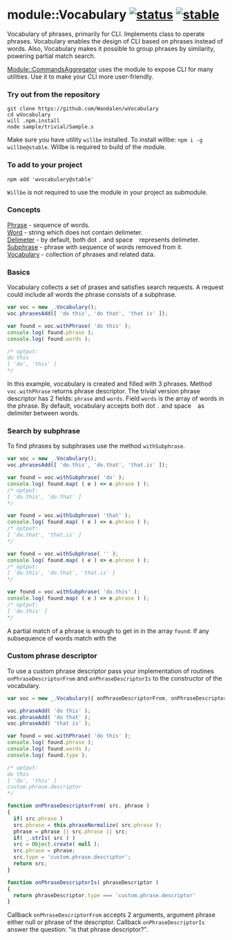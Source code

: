 # module::Vocabulary  [![status](https://github.com/Wandalen/wVocabulary/actions/workflows/StandardPublish.yml/badge.svg)](https://github.com/Wandalen/wVocabulary/actions/workflows/StandardPublish.yml) [![stable](https://img.shields.io/badge/stability-stable-brightgreen.svg)](https://github.com/emersion/stability-badges#stable)

Vocabulary of phrases, primarily for CLI. Implements class to operate phrases. Vocabulary enables the design of CLI based on phrases instead of words. Also, Vocabulary makes it possible to group phrases by similarity, powering partial match search.

[Module::CommandsAggregator](https://github.com/Wandalen/wCommandsAggregator) uses the module to expose CLI for many utilities. Use it to make your CLI more user-friendly.

### Try out from the repository

```
git clone https://github.com/Wandalen/wVocabulary
cd wVocabulary
will .npm.install
node sample/trivial/Sample.s
```

Make sure you have utility `willbe` installed. To install willbe: `npm i -g willbe@stable`. Willbe is required to build of the module.

### To add to your project

```
npm add 'wvocabulary@stable'
```

`Willbe` is not required to use the module in your project as submodule.

### Concepts

[Phrase](./doc/concept/All.md#phrase) - sequence of words. \
[Word](./doc/concept/All.md#word) - string which does not contain delimeter. \
[Delimeter](./doc/concept/All.md#delimeter) - by default, both dot `.` and space ` ` represents delimeter. \
[Subphrase](./doc/concept/All.md#subphrase) - phrase with sequence of words removed from it. \
[Vocabulary](./doc/concept/All.md#vocabulary) - collection of phrases and related data.

<!-- xxx : qqq : duplicate in doc/* and make links working -->

### Basics

Vocabulary collects a set of prases and satisfies search requests. A request could include all words the phrase consists of a subphrase.

```js
var voc = new _.Vocabulary();
voc.phrasesAdd([ 'do this', 'do that', 'that is' ]);

var found = voc.withPhrase( 'do this' );
console.log( found.phrase );
console.log( found.words );

/* optput:
do this
[ 'do', 'this' ]
*/
```
In this example, vocabulary is created and filled with 3 phrases. Method `voc.withPhrase` returns phrase descriptor. The trivial version phrase descriptor has 2 fields: `phrase` and `words`. Field `words` is the array of words in the phrase. By default, vocabulary accepts both dot `.`  and space ` ` as delimiter between words.

### Search by subphrase

To find phrases by subphrases use the method `withSubphrase`.

```js
var voc = new _.Vocabulary();
voc.phrasesAdd([ 'do.this', 'do.that', 'that.is' ]);

var found = voc.withSubphrase( 'do' );
console.log( found.map( ( e ) => e.phrase ) );
/* optput:
[ 'do.this', 'do.that' ]
*/

var found = voc.withSubphrase( 'that' );
console.log( found.map( ( e ) => e.phrase ) );
/* optput:
[ 'do.that', 'that.is' ]
*/

var found = voc.withSubphrase( '' );
console.log( found.map( ( e ) => e.phrase ) );
/* optput:
[ 'do.this', 'do.that', 'that.is' ]
*/

var found = voc.withSubphrase( 'do.this' );
console.log( found.map( ( e ) => e.phrase ) );
/* optput:
[ 'do.this' ]
*/
```

A partial match of a phrase is enough to get in in the array `found`. If any subsequence of words match with the

### Custom phrase descriptor

To use a custom phrase descriptor pass your implementation of routines `onPhraseDescriptorFrom` and `onPhraseDescriptorIs` to the constructor of the vocabulary.

```js
var voc = new _.Vocabulary({ onPhraseDescriptorFrom, onPhraseDescriptorIs });

voc.phraseAdd( 'do this' );
voc.phraseAdd( 'do that' );
voc.phraseAdd( 'that is' );

var found = voc.withPhrase( 'do this' );
console.log( found.phrase );
console.log( found.words );
console.log( found.type );

/* optput:
do this
[ 'do', 'this' ]
custom.phrase.descriptor
*/

function onPhraseDescriptorFrom( src, phrase )
{
  if( src.phrase )
  src.phrase = this.phraseNormalize( src.phrase );
  phrase = phrase || src.phrase || src;
  if( _.strIs( src ) )
  src = Object.create( null );
  src.phrase = phrase;
  src.type = 'custom.phrase.descriptor';
  return src;
}

function onPhraseDescriptorIs( phraseDescriptor )
{
  return phraseDescriptor.type === 'custom.phrase.descriptor'
}
```

Callback `onPhraseDescriptorFrom` accepts 2 arguments, argument phrase either null or phrase of the descriptor. Callback `onPhraseDescriptorIs` answer the question: "is that phrase descriptor?".
